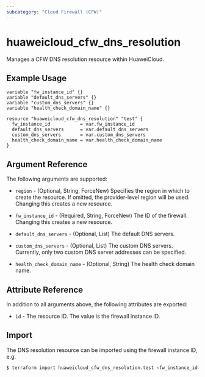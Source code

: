 ```yaml
---
subcategory: "Cloud Firewall (CFW)"
---
```


# huaweicloud_cfw_dns_resolution

Manages a CFW DNS resolution resource within HuaweiCloud.

## Example Usage

```hcl
variable "fw_instance_id" {}
variable "default_dns_servers" {}
variable "custom_dns_servers" {}
variable "health_check_domain_name" {}

resource "huaweicloud_cfw_dns_resolution" "test" {
  fw_instance_id           = var.fw_instance_id
  default_dns_servers      = var.default_dns_servers
  custom_dns_servers       = var.custom_dns_servers
  health_check_domain_name = var.health_check_domain_name
}
```

## Argument Reference

The following arguments are supported:

* `region` - (Optional, String, ForceNew) Specifies the region in which to create the resource.
  If omitted, the provider-level region will be used.
  Changing this creates a new resource.

* `fw_instance_id` - (Required, String, ForceNew) The ID of the firewall.
  Changing this creates a new resource.

* `default_dns_servers` - (Optional, List) The default DNS servers.

* `custom_dns_servers` - (Optional, List) The custom DNS servers.
  Currently, only two custom DNS server addresses can be specified.

* `health_check_domain_name` - (Optional, String) The health check domain name.

## Attribute Reference

In addition to all arguments above, the following attributes are exported:

* `id` - The resource ID. The value is the firewall instance ID.

## Import

The DNS resolution resource can be imported using the firewall instance ID, e.g.

```bash
$ terraform import huaweicloud_cfw_dns_resolution.test <fw_instance_id>
```
